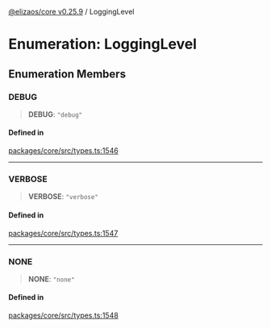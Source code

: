 [@elizaos/core v0.25.9](../index.md) / LoggingLevel

# Enumeration: LoggingLevel

## Enumeration Members

### DEBUG

> **DEBUG**: `"debug"`

#### Defined in

[packages/core/src/types.ts:1546](https://github.com/elizaOS/eliza/blob/main/packages/core/src/types.ts#L1546)

***

### VERBOSE

> **VERBOSE**: `"verbose"`

#### Defined in

[packages/core/src/types.ts:1547](https://github.com/elizaOS/eliza/blob/main/packages/core/src/types.ts#L1547)

***

### NONE

> **NONE**: `"none"`

#### Defined in

[packages/core/src/types.ts:1548](https://github.com/elizaOS/eliza/blob/main/packages/core/src/types.ts#L1548)
